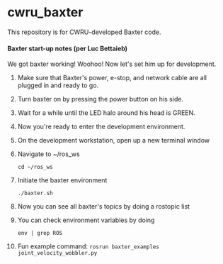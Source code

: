 # cwru_baxter
This repository is for CWRU-developed Baxter code.
 

#### Baxter start-up notes (per Luc Bettaieb)
We got baxter working! Woohoo! Now let's set him up for development.

1) Make sure that Baxter's power, e-stop, and network cable are all plugged in and ready to go.

2) Turn baxter on by pressing the power button on his side.

3) Wait for a while until the LED halo around his head is GREEN.

4) Now you're ready to enter the development environment.

5) On the development workstation, open up a new terminal window

6) Navigate to ~/ros_ws

    `cd ~/ros_ws`

7) Initiate the baxter environment

    `./baxter.sh`

8) Now you can see all baxter's topics by doing a rostopic list

9) You can check environment variables by doing

    `env | grep ROS`

10) Fun example command: `rosrun baxter_examples joint_velocity_wobbler.py`


